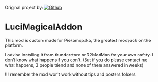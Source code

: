 Original project by:
[![Github](https://img.shields.io/badge/dynamic/json?url=https%3A%2F%2Fapi.github.com%2Frepos%2Ffemboytv%2FLC_LethalPosters&query=%24.stargazers_count&suffix=%20stars&style=for-the-badge&logo=github&logoColor=%23FFFFFF&label=%20&labelColor=%23121212&color=%236cc644)](https://github.com/femboytv/LC_LethalPosters)

# LuciMagicalAddon
This mod is custom made for Piekamopaka, the greatest modpack on the platform.

I advise installing it from thunderstore or R2ModMan for your own safety. I don't know what happens if you don't. (But if you do please contact me what happens, 3 people triend and none of them answered in weeks)

!!! remember the mod won't work without tips and posters folders